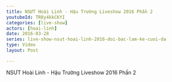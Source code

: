 ```yaml
---
title: NSƯT Hoài Linh - Hậu Trường Liveshow 2016 Phần 2
youtubeId: TR8y4kkCKYI
categories: [live-show]
actors: [hoai-linh]
date: 2016-03-28
series: live-show-nsut-hoai-linh-2016-doi-bac-lam-ke-cuoi-da
type: Video
layout: Post

---
```

NSƯT Hoài Linh - Hậu Trường Liveshow 2016 Phần 2